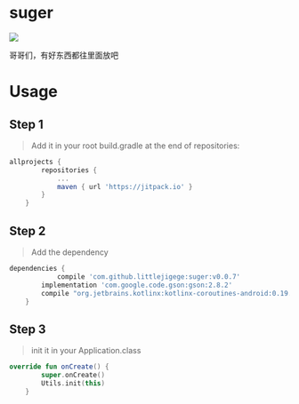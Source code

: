# suger

[![](https://jitpack.io/v/littlejigege/suger.svg)](https://jitpack.io/#littlejigege/suger)


哥哥们，有好东西都往里面放吧

# Usage

## Step 1
> Add it in your root build.gradle at the end of repositories:
```groovy
allprojects {
		repositories {
			...
			maven { url 'https://jitpack.io' }
		}
	}
```

  ## Step 2
> Add the dependency
```groovy
dependencies {
	        compile 'com.github.littlejigege:suger:v0.0.7'
		implementation 'com.google.code.gson:gson:2.8.2'
		compile "org.jetbrains.kotlinx:kotlinx-coroutines-android:0.19.2"
	}
```
## Step 3
> init it in your Application.class
```kotlin
override fun onCreate() {
        super.onCreate()
        Utils.init(this)
    }

```

